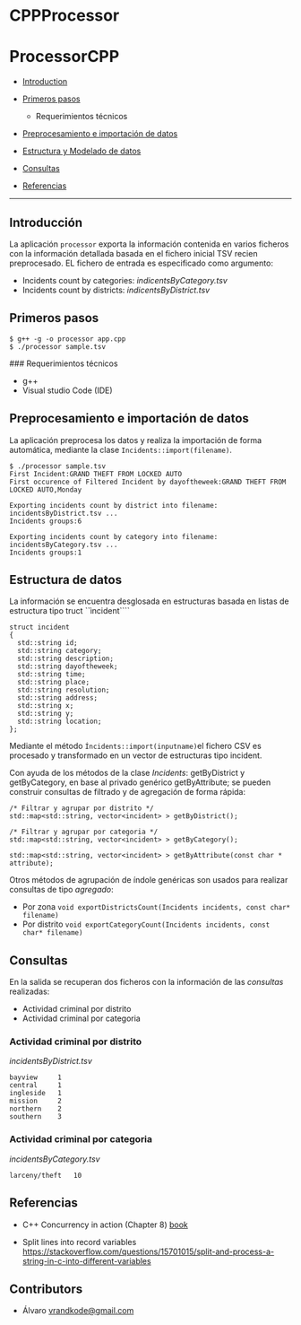 # CPPProcessor


# ProcessorCPP

* [Introduction](#Introduction)

* [Primeros pasos](#primeros-pasos)
  * Requerimientos técnicos

* [Preprocesamiento e importación de datos](#preprocesamiento-e-importación-de-datos)

* [Estructura y Modelado de datos](#estructura-de-datos)

* [Consultas](#consultas)

* [Referencias](#referencias)

---

## Introducción

La aplicación ```processor``` exporta la información contenida en varios ficheros con la información detallada basada en el fichero inicial TSV recien preprocesado. EL fichero de entrada es especificado como argumento:

* Incidents count by categories: _indicentsByCategory.tsv_
* Incidents count by districts:  _indicentsByDistrict.tsv_

## Primeros pasos

```
$ g++ -g -o processor app.cpp
$ ./processor sample.tsv
```

### Requerimientos técnicos

* g++
* Visual studio Code (IDE)

## Preprocesamiento e importación de datos

La aplicación preprocesa los datos y realiza la importación de forma automática, mediante la clase ```Incidents::import(filename)```.

```
$ ./processor sample.tsv
First Incident:GRAND THEFT FROM LOCKED AUTO
First occurence of Filtered Incident by dayoftheweek:GRAND THEFT FROM LOCKED AUTO,Monday

Exporting incidents count by district into filename: incidentsByDistrict.tsv ...
Incidents groups:6

Exporting incidents count by category into filename: incidentsByCategory.tsv ...
Incidents groups:1
```
## Estructura de datos

La información se encuentra desglosada en estructuras basada en listas de estructura tipo truct ``ìncident````

```
struct incident
{
  std::string id;
  std::string category;
  std::string description;
  std::string dayoftheweek;
  std::string time;
  std::string place;
  std::string resolution;
  std::string address;
  std::string x;
  std::string y;
  std::string location;
};
```
Mediante el método ```Íncidents::import(inputname)```el fichero CSV es procesado y transformado en un vector de estructuras tipo incident.

Con ayuda de los métodos de la clase *Incidents*: getByDistrict y getByCategory, en base al privado genérico getByAttribute; se pueden construir consultas de filtrado y de agregación de forma rápida:

```
/* Filtrar y agrupar por distrito */
std::map<std::string, vector<incident> > getByDistrict();
```
```
/* Filtrar y agrupar por categoria */
std::map<std::string, vector<incident> > getByCategory();
```

```    
std::map<std::string, vector<incident> > getByAttribute(const char * attribute);
```

Otros métodos de agrupación de índole genéricas son usados para realizar consultas de tipo *agregado*:

* Por zona ```void exportDistrictsCount(Incidents incidents, const char* filename)```
* Por distrito ```void exportCategoryCount(Incidents incidents, const char* filename)```


## Consultas

En la salida se recuperan dos ficheros con la información de las *consultas* realizadas:

 * Actividad criminal por distrito
 * Actividad criminal por categoria

### Actividad criminal por distrito

_incidentsByDistrict.tsv_
```
bayview	    1
central	    1
ingleside	1
mission	    2
northern	2
southern	3
```

### Actividad criminal por categoria

_incidentsByCategory.tsv_
```
larceny/theft	10
```


## Referencias
* C++ Concurrency in action (Chapter 8) [book](http://www.bogotobogo.com/cplusplus/files/CplusplusConcurrencyInAction_PracticalMultithreading.pdf)

* Split lines into record variables 
https://stackoverflow.com/questions/15701015/split-and-process-a-string-in-c-into-different-variables


## Contributors
* Álvaro vrandkode@gmail.com